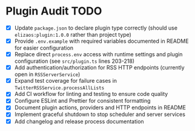 # Plugin Audit TODO

- [x] Update `package.json` to declare plugin type correctly (should use `elizaos:plugin:1.0.0` rather than project type)
- [x] Provide `.env.example` with required variables documented in README for easier configuration
- [x] Replace direct `process.env` access with runtime settings and plugin configuration (see `src/plugin.ts` lines 203-218)
- [x] Add authentication/authorization for RSS HTTP endpoints (currently open in `RSSServerService`)
- [x] Expand test coverage for failure cases in `TwitterRSSService.processAllLists`
- [x] Add CI workflow for linting and testing to ensure code quality
- [x] Configure ESLint and Prettier for consistent formatting
- [x] Document plugin actions, providers and HTTP endpoints in README
- [x] Implement graceful shutdown to stop scheduler and server services
- [x] Add changelog and release process documentation